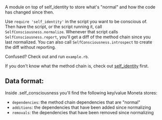 A module on top of self_identity to store what's "normal" and how the code has changed since then.

Use `require 'self_identity'` in the script you want to be conscious of. Then have the script, or the script running it, call `SelfConsciousness.normalize`. Whenever that script calls `SelfConsciousness.report`, you'll get a diff of the method chain since you last normalized. You can also call `SelfConsciousness.introspect` to create the diff without reporting.

Confused? Check out and run `example.rb`.

If you don't know what the method chain is, check out [self_identity](https://github.com/colstrom/self_identity) first.

## Data format:

Inside .self_consciousness you'll find the following key/value Moneta stores:

- `dependencies`: the method chain dependencies that are "normal"
- `additions`: the dependencies that have been added since normalizing
- `removals`: the dependencies that have been removed since normalizing
